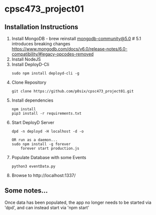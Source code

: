 # cpsc473_project01

## Installation Instructions

1. Install MongoDB - brew reinstall mongodb-community@5.0 # 5.1 introduces breaking changes https://www.mongodb.com/docs/v6.0/release-notes/6.0-compatibility/#legacy-opcodes-removed
2. Install NodeJS
3. Install DeployD-Cli
    ```
    sudo npm install deployd-cli -g
    ```
3. Clone Repository
    ```
    git clone https://github.com/p0six/cpsc473_project01.git
    ```
4. Install dependencies
    ```
    npm install
    pip3 install -r requirements.txt
    ```
5. Start DeployD Server
    ```
    dpd -n deployd -H localhost -d -o

	OR run as a daemon...
	sudo npm install -g forever
        forever start production.js

    ```
6. Populate Database with some Events
    ```
    python3 eventData.py
    ```
7. Browse to http://localhost:1337/

## Some notes...
Once data has been populated, the app no longer needs to be started via 'dpd', and can instead start via 'npm start'
